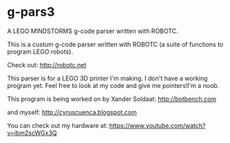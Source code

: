 # g-pars3

A LEGO MINDSTORMS g-code parser written with ROBOTC.

This is a custum g-code parser written with ROBOTC
(a suite of functions to program LEGO robots).

Check out: http://robotc.net

This parser is for a LEGO 3D printer I'm making. I don't have a working program yet. 
Feel free to look at my code and give me pointers!I'm a noob.

This program is being worked on by Xander Soldaat: http://botbench.com

and myself: http://cyruscuenca.blogspot.com

You can check out my hardware at: https://www.youtube.com/watch?v=ibm2scWGx3Q
